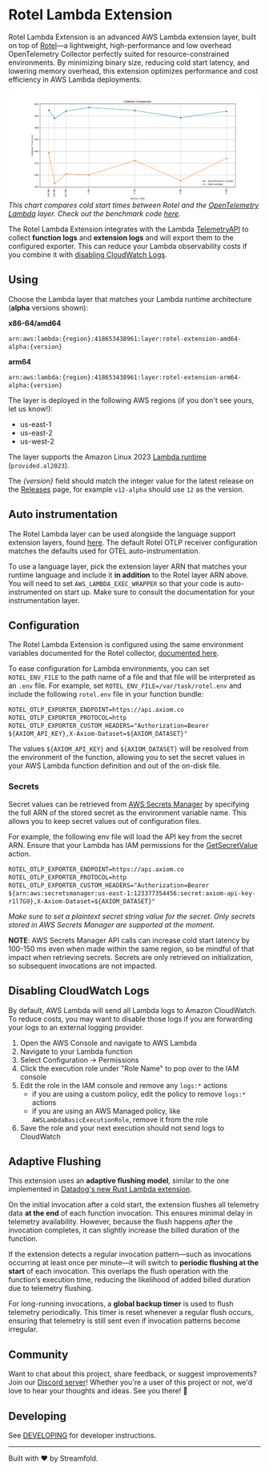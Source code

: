 # Rotel Lambda Extension

Rotel Lambda Extension is an advanced AWS Lambda extension layer, built on top of [Rotel](https://github.com/streamfold/rotel)—a lightweight, high-performance and low overhead OpenTelemetry Collector perfectly suited for resource-constrained environments. By minimizing binary size, reducing cold start latency, and lowering memory overhead, this extension optimizes performance and cost efficiency in AWS Lambda deployments.

![Coldstart Comparison](/contrib/coldstarts.png)
_This chart compares cold start times between Rotel and the [OpenTelemetry Lambda](https://github.com/open-telemetry/opentelemetry-lambda/blob/main/collector/README.md) layer. Check out the benchmark code [here](https://github.com/streamfold/python-lambda-benchmark)._ 

The Rotel Lambda Extension integrates with the Lambda [TelemetryAPI](https://docs.aws.amazon.com/lambda/latest/dg/telemetry-api.html) to collect **function logs** and **extension logs** and will export them to the configured exporter. This can reduce your Lambda observability costs if you combine it with [disabling CloudWatch Logs](#disabling-cloudwatch-logs). 

## Using

Choose the Lambda layer that matches your Lambda runtime architecture (**alpha** versions shown):

**x86-64/amd64**
```
arn:aws:lambda:{region}:418653438961:layer:rotel-extension-amd64-alpha:{version}
```

**arm64** 
```
arn:aws:lambda:{region}:418653438961:layer:rotel-extension-arm64-alpha:{version}
```

The layer is deployed in the following AWS regions (if you don't see yours, let us know!):
- us-east-1
- us-east-2
- us-west-2

The layer supports the Amazon Linux 2023
[Lambda runtime](https://docs.aws.amazon.com/lambda/latest/dg/lambda-runtimes.html#runtimes-supported)
(`provided.al2023`).

The _{version}_ field should match the integer value for the latest release on the
[Releases](https://github.com/streamfold/rotel-lambda-extension/releases) page,
for example `v12-alpha` should use `12` as the version.

## Auto instrumentation

The Rotel Lambda layer can be used alongside the language support extension layers, found [here](https://github.com/open-telemetry/opentelemetry-lambda?tab=readme-ov-file#extension-layer-language-support). The default Rotel OTLP receiver configuration matches the defaults used for OTEL auto-instrumentation.

To use a language layer, pick the extension layer ARN that matches your runtime language and include it **in addition** to the Rotel layer ARN above. You will need to set `AWS_LAMBDA_EXEC_WRAPPER` so that your code is auto-instrumented on start up. Make sure to consult the documentation for your instrumentation layer.

## Configuration

The Rotel Lambda Extension is configured using the same environment variables documented
for the Rotel collector,
[documented here](https://github.com/streamfold/rotel?tab=readme-ov-file#configuration).

To ease configuration for Lambda environments, you can set `ROTEL_ENV_FILE` to the path
name of a file and that file will be interpreted as an `.env` file. For example, set
`ROTEL_ENV_FILE=/var/task/rotel.env` and include the following `rotel.env` file in your
function bundle:
```shell
ROTEL_OTLP_EXPORTER_ENDPOINT=https://api.axiom.co
ROTEL_OTLP_EXPORTER_PROTOCOL=http
ROTEL_OTLP_EXPORTER_CUSTOM_HEADERS="Authorization=Bearer ${AXIOM_API_KEY},X-Axiom-Dataset=${AXIOM_DATASET}"
```

The values `${AXIOM_API_KEY}` and `${AXIOM_DATASET}` will be resolved from the environment of the function,
allowing you to set the secret values in your AWS Lambda function definition and out of the on-disk file.

### Secrets

Secret values can be retrieved from [AWS Secrets Manager](https://aws.amazon.com/secrets-manager/) by specifying the full
ARN of the stored secret as the environment variable name. This allows you to keep secret values out of configuration
files.

For example, the following env file will load the API key from the secret ARN. Ensure that your Lambda has IAM permissions
for the [GetSecretValue](https://docs.aws.amazon.com/secretsmanager/latest/apireference/API_GetSecretValue.html) action.
```shell
ROTEL_OTLP_EXPORTER_ENDPOINT=https://api.axiom.co
ROTEL_OTLP_EXPORTER_PROTOCOL=http
ROTEL_OTLP_EXPORTER_CUSTOM_HEADERS="Authorization=Bearer ${arn:aws:secretsmanager:us-east-1:123377354456:secret:axiom-api-key-r1l7G9},X-Axiom-Dataset=${AXIOM_DATASET}"
```

_Make sure to set a plaintext secret string value for the secret. Only secrets stored in AWS Secrets Manager are supported at the moment._

**NOTE**: AWS Secrets Manager API calls can increase cold start latency by 100-150 ms even when made within the same region, so be
mindful of that impact when retrieving secrets. Secrets are only retrieved on initialization, so subsequent invocations are
not impacted.

## Disabling CloudWatch Logs

By default, AWS Lambda will send all Lambda logs to Amazon CloudWatch. To reduce costs, you may want to disable those logs if you are forwarding your logs to an external logging provider.

1. Open the AWS Console and navigate to AWS Lambda
2. Navigate to your Lambda function
3. Select Configuration -> Permissions
4. Click the execution role under "Role Name" to pop over to the IAM console
5. Edit the role in the IAM console and remove any `logs:*` actions
   - if you are using a custom policy, edit the policy to remove `logs:*` actions
   - if you are using an AWS Managed policy, like `AWSLambdaBasicExecutionRole`, remove it from the role
6. Save the role and your next execution should not send logs to CloudWatch

## Adaptive Flushing

This extension uses an **adaptive flushing model**, similar to the one implemented in [Datadog's new Rust Lambda extension](https://www.datadoghq.com/blog/engineering/datadog-lambda-extension-rust/).

On the initial invocation after a cold start, the extension flushes all telemetry data **at the end** of each function invocation. This ensures minimal delay in telemetry availability. However, because the flush happens *after* the invocation completes, it can slightly increase the billed duration of the function.

If the extension detects a regular invocation pattern—such as invocations occurring at least once per minute—it will switch to **periodic flushing at the start** of each invocation. This overlaps the flush operation with the function’s execution time, reducing the likelihood of added billed duration due to telemetry flushing.

For long-running invocations, a **global backup timer** is used to flush telemetry periodically. This timer is reset whenever a regular flush occurs, ensuring that telemetry is still sent even if invocation patterns become irregular.

## Community

Want to chat about this project, share feedback, or suggest improvements? Join our [Discord server](https://discord.gg/reUqNWTSGC)! Whether you're a user of this project or not, we'd love to hear your thoughts and ideas. See you there! 🚀

## Developing

See [DEVELOPING](/DEVELOPING.md) for developer instructions.

---

Built with ❤️ by Streamfold.
